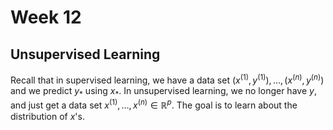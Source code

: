 # Week 12

## Unsupervised Learning

Recall that in supervised learning, we have a data set $\left(x^{(1)}, y^{(1)} \right), \dots, \left(x^{(n)}, y^{(n)} \right)$ and we predict $y_*$ using $x_*$. In unsupervised learning, we no longer have $y$, and just get a data set $x^{(1)}, \dots, x^{(n)}\in \mathbb{R}^p$. The goal is to learn about the distribution of $x$'s.  
